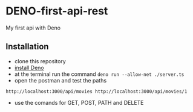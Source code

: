 # DENO-first-api-rest
My first api with Deno

## Installation
 - clone this repository
 - [install Deno](https://deno.land/)
 - at the terminal run the command
 `
  deno run --allow-net ./server.ts
 `
  - open the postman and test the paths <br>
  
 `
 http://localhost:3000/api/movies
 http://localhost:3000/api/movies/1
 `
  - use the comands for GET, POST, PATH and DELETE
